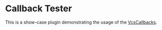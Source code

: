 # Callback Tester

This is a show-case plugin demonstrating the usage of the [VcsCallbacks](../../../src/callback/vcsCallback.js).
